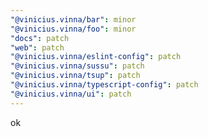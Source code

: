 ```yaml
---
"@vinicius.vinna/bar": minor
"@vinicius.vinna/foo": minor
"docs": patch
"web": patch
"@vinicius.vinna/eslint-config": patch
"@vinicius.vinna/sussu": patch
"@vinicius.vinna/tsup": patch
"@vinicius.vinna/typescript-config": patch
"@vinicius.vinna/ui": patch
---
```


ok
